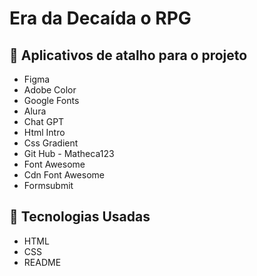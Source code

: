 # Era da Decaída o RPG

## 📜 Aplicativos de atalho para o projeto
- Figma
- Adobe Color
- Google Fonts
- Alura
- Chat GPT
- Html Intro
- Css Gradient
- Git Hub - Matheca123
- Font Awesome
- Cdn Font Awesome
- Formsubmit
 
## 🔧 Tecnologias Usadas
- HTML
- CSS
- README
